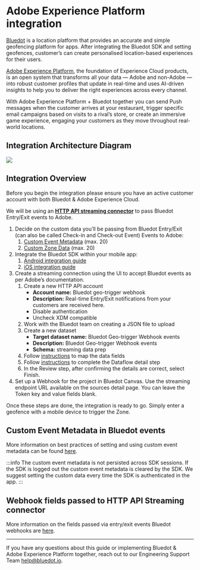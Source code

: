 Adobe Experience Platform integration
=====================================

[Bluedot](https://bluedot.io/) is a location platform that provides an accurate and simple geofencing platform for apps. After integrating the Bluedot SDK and setting geofences, customer’s can create personalised location-based experiences for their users.

[Adobe Experience Platform](https://business.adobe.com/au/products/experience-platform/adobe-experience-platform.html), the foundation of Experience Cloud products, is an open system that transforms all your data — Adobe and non-Adobe — into robust customer profiles that update in real-time and uses AI-driven insights to help you to deliver the right experiences across every channel.

With Adobe Experience Platform + Bluedot together you can send Push messages when the customer arrives at your restaurant, trigger specific email campaigns based on visits to a rival’s store, or create an immersive game experience, engaging your customers as they move throughout real-world locations.

Integration Architecture Diagram
--------------------------------

![](https://docs.bluedot.io/wp-content/uploads/2021/06/Bluedot-Adobe-Experience-Platform-Architecture-1024x576.png)

Integration Overview
--------------------

Before you begin the integration please ensure you have an active customer account with both Bluedot & Adobe Experience Cloud.

We will be using an [**HTTP API streaming connector**](https://experienceleague.adobe.com/docs/experience-platform/sources/ui-tutorials/create/streaming/http.html?lang=en) to pass Bluedot Entry/Exit events to Adobe.

1.  Decide on the custom data you’ll be passing from Bluedot Entry/Exit (can also be called Check-in and Check-out Event) Events to Adobe:
    1.  [Custom Event Metadata](../Custom%20Event%20Metadata.md) (max. 20)
    2.  [Custom Zone Data](../Canvas/What%20is%20Zone%20custom%20data.md) (max. 20)
2.  Integrate the Bluedot SDK within your mobile app:
    1.  [Android integration guide](../Point%20SDK/Android/Quick%20Start.md)
    2.  [iOS integration guide](../Point%20SDK/iOS/Quick%20Start.md)
3.  Create a streaming connection using the UI to accept Bluedot events as per Adobe’s documentation.
    1.  Create a new HTTP API account
        *   **Account name:** Bluedot geo-trigger webhook
        *   **Description:** Real-time Entry/Exit notifications from your customers are received here.
        *   Disable authentication
        *   Uncheck XDM compatible
    2.  Work with the Bluedot team on creating a JSON file to upload
    3.  Create a new dataset
        *   **Target dataset name:** Bluedot Geo-trigger Webhook events
        *   **Description:** Bluedot Geo-trigger Webhook events
        *   **Schema:** streaming data prep
    4.  Follow [instructions](https://experienceleague.adobe.com/docs/experience-platform/sources/ui-tutorials/create/streaming/http.html?lang=en#map-standard-fields) to map the data fields
    5.  Follow [instructions](https://experienceleague.adobe.com/docs/experience-platform/sources/ui-tutorials/create/streaming/http.html?lang=en#dataflow-detail) to complete the Dataflow detail step
    6.  In the Review step, after confirming the details are correct, select Finish.
4.  Set up a Webhook for the project in Bluedot Canvas. Use the streaming endpoint URL available on the sources detail page. You can leave the Token key and value fields blank.

Once these steps are done, the integration is ready to go. Simply enter a geofence with a mobile device to trigger the Zone.

Custom Event Metadata in Bluedot events
---------------------------------------

More information on best practices of setting and using custom event metadata can be found [here](../Custom%20Event%20Metadata.md).


:::info
The custom event metadata is not persisted across SDK sessions. If the SDK is logged out the custom event metadata is cleared by the SDK. We suggest setting the custom data every time the SDK is authenticated in the app.
:::

Webhook fields passed to HTTP API Streaming connector
-----------------------------------------------------

More information on the fields passed via entry/exit events Bluedot webhooks are [here](https://docs.bluedot.io/webhooks/#webhooks-response).

* * *

If you have any questions about this guide or implementing Bluedot & Adobe Experience Platform together, reach out to our Engineering Support Team [help@bluedot.io](mailto:help@bluedot.io).